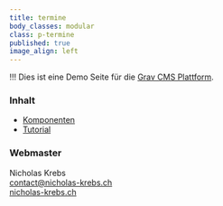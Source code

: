 ```yaml
---
title: termine
body_classes: modular
class: p-termine
published: true
image_align: left
---
```


!!! Dies ist eine Demo Seite für die [Grav CMS Plattform](http://getgrav.org).

### Inhalt

- [Komponenten](/components)
- [Tutorial](/tutorial)

### Webmaster

Nicholas Krebs  
[contact@nicholas-krebs.ch](mailto:contact@nicholas-krebs.ch)  
[nicholas-krebs.ch](http://nicholas-krebs.ch)
